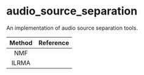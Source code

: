 # audio_source_separation
An implementation of audio source separation tools.

| Method | Reference |
|:-:|:-:|
| NMF |  |
| ILRMA |  |